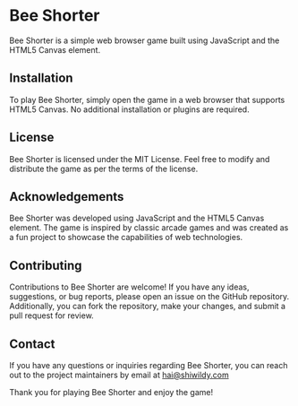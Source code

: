 # Bee Shorter
Bee Shorter is a simple web browser game built using JavaScript and the HTML5 Canvas element.

## Installation
To play Bee Shorter, simply open the game in a web browser that supports HTML5 Canvas. No additional installation or plugins are required.

## License
Bee Shorter is licensed under the MIT License. Feel free to modify and distribute the game as per the terms of the license.

## Acknowledgements
Bee Shorter was developed using JavaScript and the HTML5 Canvas element. The game is inspired by classic arcade games and was created as a fun project to showcase the capabilities of web technologies.

## Contributing
Contributions to Bee Shorter are welcome! If you have any ideas, suggestions, or bug reports, please open an issue on the GitHub repository. Additionally, you can fork the repository, make your changes, and submit a pull request for review.

## Contact
If you have any questions or inquiries regarding Bee Shorter, you can reach out to the project maintainers by email at hai@shiwildy.com

Thank you for playing Bee Shorter and enjoy the game!